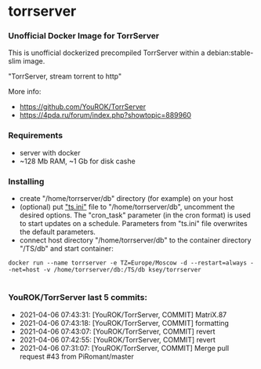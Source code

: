 # torrserver
### Unofficial Docker Image for TorrServer

This is unofficial dockerized precompiled TorrServer within a debian:stable-slim image.

"TorrServer, stream torrent to http"

More info:
- https://github.com/YouROK/TorrServer
- https://4pda.ru/forum/index.php?showtopic=889960

### Requirements

* server with docker
* ~128 Mb RAM, ~1 Gb for disk cashe 

### Installing

- сreate "/home/torrserver/db" directory (for example) on your host
- (optional) put ["ts.ini"](https://raw.githubusercontent.com/MrKsey/torrserver/master/ts.ini) file to "/home/torrserver/db", uncomment the desired options. The "cron_task" parameter (in the cron format) is used to start updates on a schedule. Parameters from "ts.ini" file overwrites the default parameters.
- connect host directory "/home/torrserver/db" to the container directory "/TS/db" and start container:
```
docker run --name torrserver -e TZ=Europe/Moscow -d --restart=always --net=host -v /home/torrserver/db:/TS/db ksey/torrserver
```





































































# #
### YouROK/TorrServer last 5 commits:
* 2021-04-06 07:43:31: [YouROK/TorrServer, COMMIT] MatriX.87
* 2021-04-06 07:43:18: [YouROK/TorrServer, COMMIT] formatting
* 2021-04-06 07:43:07: [YouROK/TorrServer, COMMIT] revert
* 2021-04-06 07:42:55: [YouROK/TorrServer, COMMIT] revert
* 2021-04-06 07:31:07: [YouROK/TorrServer, COMMIT] Merge pull request #43 from PiRomant/master
